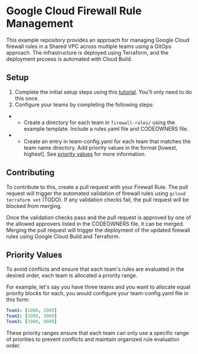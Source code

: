 # Google Cloud Firewall Rule Management
This example repository provides an approach for managing Google Cloud firewall rules in a Shared VPC across multiple teams using a GitOps approach. The infrastructure is deployed using Terraform, and the deployment prcoess is automated with Cloud Build.

## Setup
1. Complete the initial setup steps using this [tutorial](https://shell.cloud.google.com/cloudshell/editor?cloudshell_git_repo=https%3A%2F%2Fgithub.com%2Fzefdelgadillo%2Fgcp-firewall-delegation&cloudshell_git_branch=main&cloudshell_tutorial=docs%2Fsetup.md&cloudshell_workspace=./). You'll only need to do this once.
2. Configure your teams by completing the following steps:
* * Create a directory for each team in `firewall-rules/` using the example template. Include a rules.yaml file and CODEOWNERS file.
* * Create an entry in team-config.yaml for each team that matches the team name directory. Add priority values in the format [lowest, highest]. See [priority values](#priority-values) for more information.

## Contributing
To contribute to this, create a pull request with your Firewall Rule. The pull request will trigger the automated validation of firewall rules using `gcloud terraform vet` (TODO). If any validation checks fail, the pull request will be blocked from merging.

Once the validation checks pass and the pull request is approved by one of the allowed approvers listed in the CODEOWNERS file, it can be merged. Merging the pull request will trigger the deployment of the updated firewall rules using Google Cloud Build and Terraform.

## Priority Values
To avoid conflicts and ensure that each team's rules are evaluated in the desired order, each team is allocated a priority range. 

For example, let's say you have three teams and you want to allocate equal priority blocks for each, you would configure your team-config.yaml file in this form:

```yaml
Team1: [1000, 2000]
Team2: [2000, 3000]
Team3: [3000, 4000]
```
These priority ranges ensure that each team can only use a specific range of priorities to prevent conflicts and maintain organized rule evaluation order.

